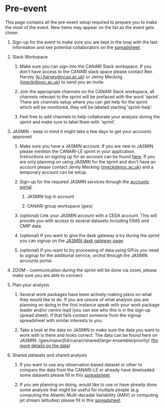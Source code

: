 # Pre-event

This page contains all the pre-event setup required to prepare you to make the most of the event.  New items may appear on the list as the event gets closer.

1. Sign-up for the event to make sure you are kept in the loop with the last information and see potential collaborators on the [spreadsheet](https://docs.google.com/spreadsheets/d/1_7pbhmaz5qXzKH4mwG5r1b7NrKhNDDKP-B-z_ldl_Z8/edit?gid=0#gid=0).

2. Slack Workspace

    1. Make sure you can sign into the CANARI Slack workspace.  If you don't have access to the CANARI slack space please contact Ben Harvey (b.j.harvey@ncas.ac.uk) or Jenny Mecking (jmecki@noc.ac.uk) to send you an invite.

    2. Join the appropriate channels on the CANARI Slack workspace, all channels relevant to the sprint will be prefaced with the word 'sprint'.  There are channels setup where you can get help for the sprint which will be monitored, they will be labeled starting 'sprint-help'.

    3. Feel free to add channels to help collaborate your analysis during the sprint and make sure to label them with 'sprint'.

3. JASMIN - keep in mind it might take a few days to get your accounts approved

    1. Make sure you have a JASMIN account.  If you are new to JASMIN please mention the CANARI-LE sprint in your application. Instructions on signing up for an account can be found [here](https://help.jasmin.ac.uk/article/4435-get-a-jasmin-account).  If you are only planning on using JASMIN for the sprint and don't have an account please contact Jenny Mecking (jmecki@noc.ac.uk) and a temporary account can be setup.

    2. Sign-up for the required JASMIN services through the [accounts portal](https://accounts.jasmin.ac.uk/).

        1. JASMIN log-in account

        2. CANARI group workspace (gws)

    3. (optional) Link your JASMIN account with a CEDA account.  This will provide you with access to several datasets including ERA5 and CMIP data.

    4. (optional) If you want to give the dask gateway a try during the sprint you can signup on the [JASMIN dask gateway page](https://help.jasmin.ac.uk/docs/interactive-computing/dask-gateway/). 
  
    5. (optional) If you want to try processing of data using GPUs you need to signup for the additional service, orchid through the JASMIN accounts portal.

4. ZOOM - communication during the sprint will be done via zoom, please make sure you are able to connect

5. Plan your analysis

    1.  Several work packages have been actively making plans on what they would like to do.  If you are unsure of what analysis you are planning on doing in the first instance speak with your work package leader and/or centre lead (you can see who this is in the sign-up spread sheet).  If that fails contact someone from the signup spreadsheet with similar interests to you.

    2. Take a look at the data on JASMIN to make sure the data you want to work with is there and looks correct.  The data can be found here on JASMIN:  /gws/nopw/j04/canari/shared/large-ensemble/priority/ ([for more details on the data](data.md))

6.  Shared datasets and shared analysis

    1. If you want to use any observation based dataset or other to compare the data from the CANARI-LE or already have dowloaded some datasets please fill in this [spreadsheet](https://docs.google.com/spreadsheets/d/10T_VkuiszrUwWMmDl8TxcSI5vdEQnf1Z/edit?pli=1#gid=1315481671).

    2. If you are planning on doing, would like to use or have already done some analysis that might be useful for multiple people (e.g. computing the Atlantic Multi-decadal Variability (AMV) or computing jet stream latitudes) please fill in this [spreadsheet](https://docs.google.com/spreadsheets/d/1SDBcFaH3mWBIVluxx_irPIfmaR9x42rA/edit#gid=1072719862).
